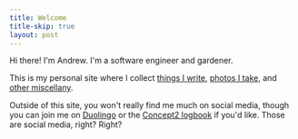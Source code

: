 ```yaml
---
title: Welcome
title-skip: true
layout: post
---
```


Hi there! I'm Andrew. I'm a software engineer and gardener.

This is my personal site where I collect [things I write](/journal), [photos I take](/photos), and [other miscellany](/experiments). 

Outside of this site, you won't really find me much on social media, though you can join me on [Duolingo](https://www.duolingo.com/profile/axion-universe) or the [Concept2 logbook](https://log.concept2.com/profile/2015678) if you'd like. Those are social media, right? Right?